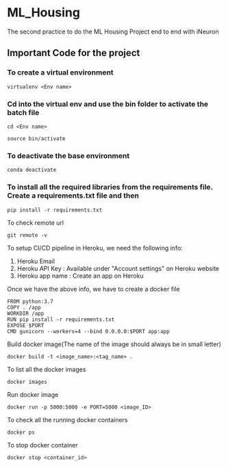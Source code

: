 # ML_Housing
The second practice to do the ML Housing Project end to end with iNeuron

## Important Code for the project

### To create a virtual environment
```
virtualenv <Env name>
```

### Cd into the virtual env and use the bin folder to activate the batch file
```
cd <Env name>
```

```
source bin/activate
```

### To deactivate the base environment
```
conda deactivate
```

### To install all the required libraries from the requirements file. Create a requirements.txt file and then
```
pip install -r requirements.txt
```
 To check remote url
 ```
 git remote -v
 ```

 To setup CI/CD pipeline in Heroku, we need the following info:
 1. Heroku Email
 2. Heroku API Key : Available under "Account settings" on Heroku website
 3. Heroku app name : Create an app on Heroku

 Once we have the above info, we have to create a docker file
 ```
FROM python:3.7
COPY . /app
WORKDIR /app
RUN pip install -r requirements.txt
EXPOSE $PORT
CMD gunicorn --workers=4 --bind 0.0.0.0:$PORT app:app
 ```

Build docker image(The name of the image should always be in small letter)
```
docker build -t <image_name>:<tag_name> .
```

To list all the docker images
```
docker images
```

Run docker image
```
docker run -p 5000:5000 -e PORT=5000 <image_ID>
```

To check all the running docker containers
```
docker ps
```

To stop docker container
```
docker stop <container_id>
```

